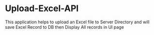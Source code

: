 # Upload-Excel-API
This application helps to upload an Excel file to Server Directory and will save Excel Record to DB then Display All records in UI page
